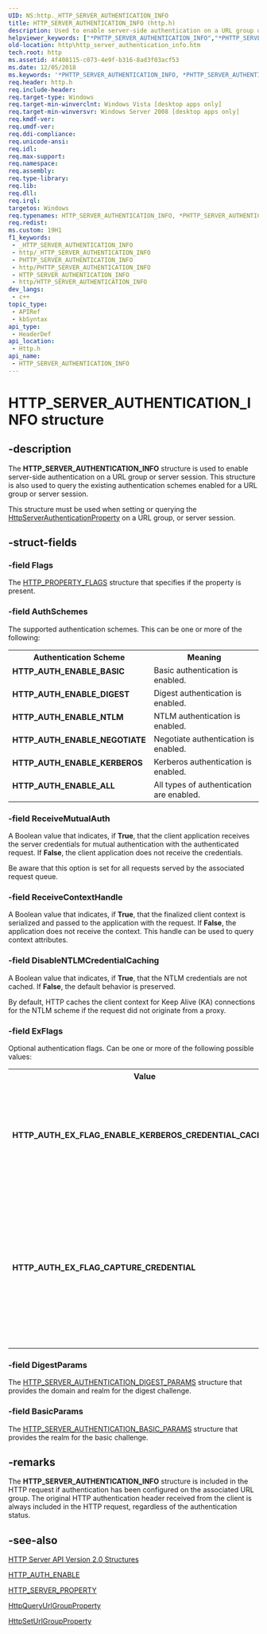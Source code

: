 ```yaml
---
UID: NS:http._HTTP_SERVER_AUTHENTICATION_INFO
title: HTTP_SERVER_AUTHENTICATION_INFO (http.h)
description: Used to enable server-side authentication on a URL group or server session.
helpviewer_keywords: ["*PHTTP_SERVER_AUTHENTICATION_INFO","*PHTTP_SERVER_AUTHENTICATION_INFO structure [HTTP]","HTTP_AUTH_ENABLE_ALL","HTTP_AUTH_ENABLE_BASIC","HTTP_AUTH_ENABLE_DIGEST","HTTP_AUTH_ENABLE_KERBEROS","HTTP_AUTH_ENABLE_NEGOTIATE","HTTP_AUTH_ENABLE_NTLM","HTTP_AUTH_EX_FLAG_CAPTURE_CREDENTIAL","HTTP_AUTH_EX_FLAG_ENABLE_KERBEROS_CREDENTIAL_CACHING","HTTP_SERVER_AUTHENTICATION_INFO","HTTP_SERVER_AUTHENTICATION_INFO structure [HTTP]","http.http_server_authentication_info","http/*PHTTP_SERVER_AUTHENTICATION_INFO","http/HTTP_SERVER_AUTHENTICATION_INFO"]
old-location: http\http_server_authentication_info.htm
tech.root: http
ms.assetid: 4f408115-c073-4e9f-b316-8ad3f03acf53
ms.date: 12/05/2018
ms.keywords: '*PHTTP_SERVER_AUTHENTICATION_INFO, *PHTTP_SERVER_AUTHENTICATION_INFO structure [HTTP], HTTP_AUTH_ENABLE_ALL, HTTP_AUTH_ENABLE_BASIC, HTTP_AUTH_ENABLE_DIGEST, HTTP_AUTH_ENABLE_KERBEROS, HTTP_AUTH_ENABLE_NEGOTIATE, HTTP_AUTH_ENABLE_NTLM, HTTP_AUTH_EX_FLAG_CAPTURE_CREDENTIAL, HTTP_AUTH_EX_FLAG_ENABLE_KERBEROS_CREDENTIAL_CACHING, HTTP_SERVER_AUTHENTICATION_INFO, HTTP_SERVER_AUTHENTICATION_INFO structure [HTTP], http.http_server_authentication_info, http/*PHTTP_SERVER_AUTHENTICATION_INFO, http/HTTP_SERVER_AUTHENTICATION_INFO'
req.header: http.h
req.include-header: 
req.target-type: Windows
req.target-min-winverclnt: Windows Vista [desktop apps only]
req.target-min-winversvr: Windows Server 2008 [desktop apps only]
req.kmdf-ver: 
req.umdf-ver: 
req.ddi-compliance: 
req.unicode-ansi: 
req.idl: 
req.max-support: 
req.namespace: 
req.assembly: 
req.type-library: 
req.lib: 
req.dll: 
req.irql: 
targetos: Windows
req.typenames: HTTP_SERVER_AUTHENTICATION_INFO, *PHTTP_SERVER_AUTHENTICATION_INFO
req.redist: 
ms.custom: 19H1
f1_keywords:
 - _HTTP_SERVER_AUTHENTICATION_INFO
 - http/_HTTP_SERVER_AUTHENTICATION_INFO
 - PHTTP_SERVER_AUTHENTICATION_INFO
 - http/PHTTP_SERVER_AUTHENTICATION_INFO
 - HTTP_SERVER_AUTHENTICATION_INFO
 - http/HTTP_SERVER_AUTHENTICATION_INFO
dev_langs:
 - c++
topic_type:
 - APIRef
 - kbSyntax
api_type:
 - HeaderDef
api_location:
 - Http.h
api_name:
 - HTTP_SERVER_AUTHENTICATION_INFO
---
```


# HTTP_SERVER_AUTHENTICATION_INFO structure


## -description

The <b>HTTP_SERVER_AUTHENTICATION_INFO</b> structure is used to enable server-side authentication on a URL group or server session. This structure is also used to query the existing authentication schemes enabled for a URL group or server session.

This structure must be used when setting or querying the <a href="/windows/desktop/api/http/ne-http-http_server_property">HttpServerAuthenticationProperty</a> on a URL group, or server session.

## -struct-fields

### -field Flags

The <a href="/windows/desktop/api/http/ns-http-http_property_flags">HTTP_PROPERTY_FLAGS</a> structure that specifies if the property is present.

### -field AuthSchemes

The supported authentication schemes. This can be one or more of the following:

<table>
<tr>
<th>Authentication Scheme</th>
<th>Meaning</th>
</tr>
<tr>
<td width="40%"><a id="HTTP_AUTH_ENABLE_BASIC"></a><a id="http_auth_enable_basic"></a><dl>
<dt><b>HTTP_AUTH_ENABLE_BASIC</b></dt>
</dl>
</td>
<td width="60%">
Basic authentication is enabled.

</td>
</tr>
<tr>
<td width="40%"><a id="HTTP_AUTH_ENABLE_DIGEST"></a><a id="http_auth_enable_digest"></a><dl>
<dt><b>HTTP_AUTH_ENABLE_DIGEST</b></dt>
</dl>
</td>
<td width="60%">
Digest authentication is enabled.

</td>
</tr>
<tr>
<td width="40%"><a id="HTTP_AUTH_ENABLE_NTLM"></a><a id="http_auth_enable_ntlm"></a><dl>
<dt><b>HTTP_AUTH_ENABLE_NTLM</b></dt>
</dl>
</td>
<td width="60%">
NTLM authentication is enabled.

</td>
</tr>
<tr>
<td width="40%"><a id="_HTTP_AUTH_ENABLE_NEGOTIATE"></a><a id="_http_auth_enable_negotiate"></a><dl>
<dt><b> HTTP_AUTH_ENABLE_NEGOTIATE</b></dt>
</dl>
</td>
<td width="60%">
Negotiate authentication is enabled.

</td>
</tr>
<tr>
<td width="40%"><a id="HTTP_AUTH_ENABLE_KERBEROS"></a><a id="http_auth_enable_kerberos"></a><dl>
<dt><b>HTTP_AUTH_ENABLE_KERBEROS</b></dt>
</dl>
</td>
<td width="60%">
Kerberos authentication is enabled.

</td>
</tr>
<tr>
<td width="40%"><a id="_HTTP_AUTH_ENABLE_ALL"></a><a id="_http_auth_enable_all"></a><dl>
<dt><b> HTTP_AUTH_ENABLE_ALL</b></dt>
</dl>
</td>
<td width="60%">
All types of authentication are enabled.

</td>
</tr>
</table>

### -field ReceiveMutualAuth

A Boolean value that indicates, if <b>True</b>, that the client application receives the server credentials for mutual authentication with the authenticated request. If <b>False</b>, the client application does not receive the credentials.

Be aware that this option is set for all  requests served by the associated request queue.

### -field ReceiveContextHandle

A Boolean value that indicates, if <b>True</b>, that the finalized client context is serialized and passed to the application with the request. If <b>False</b>, the application does not receive the context. This handle can be used to query context attributes.

### -field DisableNTLMCredentialCaching

A Boolean value that indicates, if <b>True</b>, that the NTLM credentials are not cached. If <b>False</b>, the default behavior is preserved.

By default,  HTTP caches the client context for Keep Alive (KA) connections for the NTLM scheme if the request did not originate from a proxy.

### -field ExFlags

Optional authentication flags. Can be one or more of the following possible values:

<table>
<tr>
<th>Value</th>
<th>Meaning</th>
</tr>
<tr>
<td width="40%"><a id="HTTP_AUTH_EX_FLAG_ENABLE_KERBEROS_CREDENTIAL_CACHING"></a><a id="http_auth_ex_flag_enable_kerberos_credential_caching"></a><dl>
<dt><b>HTTP_AUTH_EX_FLAG_ENABLE_KERBEROS_CREDENTIAL_CACHING</b></dt>
</dl>
</td>
<td width="60%">
If set, the Kerberos authentication credentials are cached. Kerberos or Negotiate authentication must be enabled by <b>AuthSchemes</b>.

</td>
</tr>
<tr>
<td width="40%"><a id="HTTP_AUTH_EX_FLAG_CAPTURE_CREDENTIAL"></a><a id="http_auth_ex_flag_capture_credential"></a><dl>
<dt><b>HTTP_AUTH_EX_FLAG_CAPTURE_CREDENTIAL</b></dt>
</dl>
</td>
<td width="60%">
 If set, the HTTP Server API captures the caller's credentials and uses them for Kerberos or Negotiate authentication. Kerberos or Negotiate authentication must be enabled by <b>AuthSchemes</b>.

</td>
</tr>
</table>

### -field DigestParams

The <a href="/windows/desktop/api/http/ns-http-http_server_authentication_digest_params">HTTP_SERVER_AUTHENTICATION_DIGEST_PARAMS</a> structure that provides the domain and realm for the digest challenge.

### -field BasicParams

The <a href="/windows/desktop/api/http/ns-http-http_server_authentication_basic_params">HTTP_SERVER_AUTHENTICATION_BASIC_PARAMS</a> structure that provides the realm for the basic challenge.

## -remarks

The <b>HTTP_SERVER_AUTHENTICATION_INFO</b> structure is included in the HTTP request if authentication has been configured on the associated URL group. The original HTTP authentication header received from the client is always included in the HTTP request, regardless of the authentication status.

## -see-also

<a href="/windows/desktop/Http/http-server-api-version-2-0-structures">HTTP Server API Version 2.0 Structures</a>



<a href="/windows/desktop/Http/http-auth-enable--constants">HTTP_AUTH_ENABLE</a>



<a href="/windows/desktop/api/http/ne-http-http_server_property">HTTP_SERVER_PROPERTY</a>



<a href="/windows/desktop/api/http/nf-http-httpqueryurlgroupproperty">HttpQueryUrlGroupProperty</a>



<a href="/windows/desktop/api/http/nf-http-httpseturlgroupproperty">HttpSetUrlGroupProperty</a>